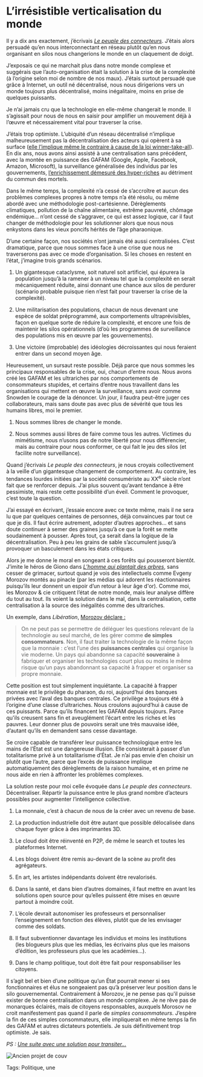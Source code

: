 # L’irrésistible verticalisation du monde

Il y a dix ans exactement, j’écrivais [*Le peuple des connecteurs*](http://blog.tcrouzet.com/le-peuple-des-connecteurs/). J’étais alors persuadé qu’en nous interconnectant en réseau plutôt qu’en nous organisant en silos nous changerions le monde en un claquement de doigt.<span id="more-40770"></span>

J’exposais ce qui ne marchait plus dans notre monde complexe et suggérais que l’auto-organisation était la solution à la crise de la complexité (à l’origine selon moi de nombre de nos maux). J’étais surtout persuadé que grâce à Internet, un outil né décentralisé, nous nous dirigerions vers un monde toujours plus décentralisé, moins inégalitaire, moins en prise de quelques puissants.

Je n’ai jamais cru que la technologie en elle-même changerait le monde. Il s’agissait pour nous de nous en saisir pour amplifier un mouvement déjà à l’œuvre et nécessairement vital pour traverser la crise.

J’étais trop optimiste. L’ubiquité d’un réseau décentralisé n’implique malheureusement pas la décentralisation des acteurs qui opèrent à sa surface ([elle l’implique même le contraire à cause de la loi winner-take-all](http://blog.tcrouzet.com/2014/11/01/sans-gouvernance-internet-devient-une-dictature/)). En dix ans, nous avons ainsi assisté à une centralisation sans précédent, avec la montée en puissance des GAFAM (Google, Apple, Facebook, Amazon, Microsoft), la surveillance généralisée des individus par les gouvernements, [l’enrichissement démesuré des hyper-riches](http://www.scientificamerican.com/article/economic-inequality-it-s-far-worse-than-you-think/) au détriment du commun des mortels.

Dans le même temps, la complexité n’a cessé de s’accroître et aucun des problèmes complexes propres à notre temps n’a été résolu, ou même abordé avec une méthodologie post-cartésienne. Dérèglements climatiques, pollution de la chaîne alimentaire, extrême pauvreté, chômage endémique… n’ont cessé de s’aggraver, ce qui est assez logique, car il faut changer de méthodologie pour les solutionner alors que nous nous enkystons dans les vieux poncifs hérités de l’âge pharaonique.

D’une certaine façon, nos sociétés n’ont jamais été aussi centralisées. C’est dramatique, parce que nous sommes face à une crise que nous ne traverserons pas avec ce mode d’organisation. Si les choses en restent en l’état, j’imagine trois grands scénarios.

1. Un gigantesque cataclysme, soit naturel soit artificiel, qui épurera la population jusqu’à la ramener à un niveau tel que la complexité en serait mécaniquement réduite, ainsi donnant une chance aux silos de perdurer (scénario probable puisque rien n’est fait pour traverser la crise de la complexité).

2. Une militarisation des populations, chacun de nous devenant une espèce de soldat préprogrammé, aux comportements ultraprévisibles, façon en quelque sorte de réduire la complexité, et encore une fois de maintenir les silos opérationnels (d’où les programmes de surveillance des populations mis en œuvre par les gouvernements).

3. Une victoire (improbable) des idéologies décroissantes qui nous feraient entrer dans un second moyen âge.

Heureusement, un sursaut reste possible. Déjà parce que nous sommes les principaux responsables de la crise, oui, chacun d’entre nous. Nous avons créé les GAFAM et les ultrariches par nos comportements de consommateurs stupides, et certains d’entre nous travaillent dans les organisations qui mettent en œuvre la surveillance, sans avoir comme Snowden le courage de la dénoncer. Un jour, il faudra peut-être juger ces collaborateurs, mais sans doute pas avec plus de sévérité que tous les humains libres, moi le premier.

1. Nous sommes libres de changer le monde.

2. Nous sommes aussi libres de faire comme tous les autres. Victimes du mimétisme, nous n’usons pas de notre liberté pour nous différencier, mais au contraire pour nous conformer, ce qui fait le jeu des silos (et facilite notre surveillance).

Quand j’écrivais *Le peuple des connecteurs*, je nous croyais collectivement à la veille d’un gigantesque changement de comportement. Au contraire, les tendances lourdes initiées par la société consumériste au XX<sup>e</sup> siècle n’ont fait que se renforcer depuis. J’ai plus souvent qu’avant tendance à être pessimiste, mais reste cette possibilité d’un éveil. Comment le provoquer, c’est toute la question.

J’ai essayé en écrivant, j’essaie encore avec ce texte même, mais il ne sera lu que par quelques centaines de personnes, déjà convaincues par tout ce que je dis. Il faut écrire autrement, adopter d’autres approches… et sans doute continuer à semer des graines jusqu’à ce que la forêt se mette soudainement à pousser. Après tout, ça serait dans la logique de la décentralisation. Peu à peu les grains de sable s’accumulent jusqu’à provoquer un basculement dans les états critiques.

Alors je me donne le moral en songeant à ces forêts qui pousseront bientôt. J’imite le héros de Giono dans [*L’homme qui plantait des arbres*](http://blog.tcrouzet.com/2010/07/28/le-petit-livre-de-la-revolution/), sans cesser de grimacer, surtout quand je vois des intellectuels comme Evgeny Morozov montés au pinacle (par les médias qui adorent les réactionnaires puisqu’ils leur donnent un espoir d’un retour à leur âge d'or). Comme moi, les Morozov &amp; cie critiquent l’état de notre monde, mais leur analyse diffère du tout au tout. Ils voient la solution dans le mal, dans la centralisation, cette centralisation à la source des inégalités comme des ultrariches.

Un exemple, dans *Libération*, [Morozov déclare :](%5Bhttp://www.liberation.fr/economie/2015/04/20/les-technologies-sont-des-concentres-d-ideologies%5C_1254606)

> On ne peut pas se permettre de déléguer les questions relevant de la technologie au seul marché, de les gérer comme **de simples consommateurs**. Non, il faut traiter la technologie de la même façon que la monnaie : c’est l’une des **puissances centrales** qui organise la vie moderne. Un pays qui abandonne sa capacité **souveraine** à fabriquer et organiser les technologies court plus ou moins le même risque qu’un pays abandonnant sa capacité à frapper et organiser sa propre monnaie.

Cette position est tout simplement inquiétante. La capacité à frapper monnaie est le privilège du pharaon, du roi, aujourd’hui des banques privées avec l’aval des banques centrales. Ce privilège a toujours été à l’origine d’une classe d’ultrariches. Nous croulons aujourd’hui à cause de ces puissants. Parce qu’ils financent les GAFAM depuis toujours. Parce qu'ils creusent sans fin et aveuglément l’écart entre les riches et les pauvres. Leur donner plus de pouvoirs serait une très mauvaise idée, d’autant qu’ils en demandent sans cesse davantage.

Se croire capable de transférer leur puissance technologique entre les mains de l’État est une dangereuse illusion. Elle consisterait à passer d’un totalitarisme privé à un totalitarisme d’État. Je n’ai pas envie d’en choisir un plutôt que l’autre, parce que l’excès de puissance implique automatiquement des dérèglements de la raison humaine, et en prime ne nous aide en rien à affronter les problèmes complexes.

La solution reste pour moi celle évoquée dans *Le peuple des connecteurs*. Décentraliser. Répartir la puissance entre le plus grand nombre d’acteurs possibles pour augmenter l’intelligence collective.

1. La monnaie, c’est à chacun de nous de la créer avec un revenu de base.

2. La production industrielle doit être autant que possible délocalisée dans chaque foyer grâce à des imprimantes 3D.

3. Le cloud doit être réinventé en P2P, de même le search et toutes les plateformes Internet.

4. Les blogs doivent être remis au-devant de la scène au profit des agrégateurs.

5. En art, les artistes indépendants doivent être revalorisés.

6. Dans la santé, et dans bien d’autres domaines, il faut mettre en avant les solutions open source pour qu’elles puissent être mises en œuvre partout à moindre coût.

7. L’école devrait autonomiser les professeurs et personnaliser l’enseignement en fonction des élèves, plutôt que de les envisager comme des soldats.

8. Il faut subventionner davantage les individus et moins les institutions (les blogueurs plus que les médias, les écrivains plus que les maisons d’édition, les professeurs plus que les académies…).

9. Dans le champ politique, tout doit être fait pour responsabiliser les citoyens.

Il s’agit bel et bien d’une politique qu’un État pourrait mener si ses fonctionnaires et élus ne songeaient pas qu’à préserver leur position dans le silo gouvernemental. Contrairement à Morozov, je ne pense pas qu'il puisse exister de bonne centralisation dans un monde complexe. Je ne rêve pas de monarques éclairés, mais de citoyens responsables, auxquels Morosov ne croit manifestement pas quand il parle de *simples consommateurs*. J’espère la fin de ces simples consommateurs, elle impliquerait en même temps la fin des GAFAM et autres dictateurs potentiels. Je suis définitivement trop optimiste. Je sais.

*PS : [Une suite avec une solution pour transiter...](http://blog.tcrouzet.com/2015/04/28/reformer-letat-pour-changer-le-monde)*

![Ancien projet de couv](http://blog.tcrouzet.comhttps://tcrouzet.com/images_tc/2015/04/peuple-400x617.png)



Tags: Politique, une